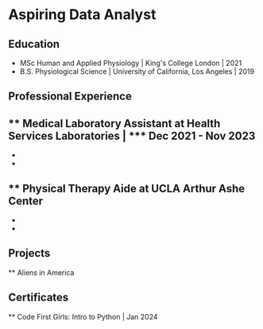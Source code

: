 # Aspiring Data Analyst

## Education
- MSc Human and Applied Physiology | King's College London | 2021
- B.S. Physiological Science | University of California, Los Angeles | 2019

## Professional Experience
** Medical Laboratory Assistant at Health Services Laboratories | 
*** Dec 2021 - Nov 2023
- 
-
-

** Physical Therapy Aide at UCLA Arthur Ashe Center
-
-
-

## Projects
** Aliens in America

## Certificates
** Code First Girls: Intro to Python | Jan 2024



